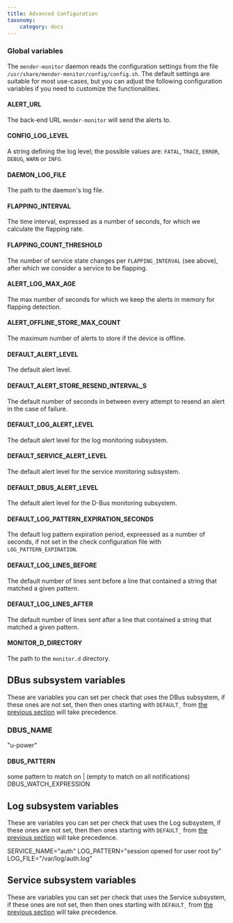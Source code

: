 ```yaml
---
title: Advanced Configuration
taxonomy:
    category: docs
---
```

### Global variables

The `mender-monitor` daemon reads the configuration settings from the file
`/usr/share/mender-monitor/config/config.sh`. The default settings are suitable
for most use-cases, but you can adjust the following configuration variables
if you need to customize the functionalities.

#### ALERT_URL

The back-end URL `mender-monitor` will send the alerts to.

#### CONFIG_LOG_LEVEL

A string defining the log level; the possible values are: `FATAL`, `TRACE`, `ERROR`, `DEBUG`, `WARN` or `INFO`.

#### DAEMON_LOG_FILE

The path to the daemon's log file.

#### FLAPPING_INTERVAL

The time interval, expressed as a number of seconds, for which we calculate the flapping rate.

#### FLAPPING_COUNT_THRESHOLD

The number of service state changes per `FLAPPING_INTERVAL` (see above), after which we consider a service to be flapping.

#### ALERT_LOG_MAX_AGE

The max number of seconds for which we keep the alerts in memory for flapping detection.

#### ALERT_OFFLINE_STORE_MAX_COUNT

The maximum number of alerts to store if the device is offline.

#### DEFAULT_ALERT_LEVEL

The default alert level.

#### DEFAULT_ALERT_STORE_RESEND_INTERVAL_S

The default number of seconds in between every attempt to resend an alert in the case of failure.

#### DEFAULT_LOG_ALERT_LEVEL

The default alert level for the log monitoring subsystem.

#### DEFAULT_SERVICE_ALERT_LEVEL

The default alert level for the service monitoring subsystem.

#### DEFAULT_DBUS_ALERT_LEVEL

The default alert level for the D-Bus monitoring subsystem.

#### DEFAULT_LOG_PATTERN_EXPIRATION_SECONDS

The default log pattern expiration period, expreessed as a number of seconds, if not set in the check configuration file with `LOG_PATTERN_EXPIRATION`.

#### DEFAULT_LOG_LINES_BEFORE

The default number of lines sent before a line that contained a string that matched a given pattern.

#### DEFAULT_LOG_LINES_AFTER

The default number of lines sent after a line that contained a string that matched a given pattern.

#### MONITOR_D_DIRECTORY

The path to the `monitor.d` directory.

## DBus subsystem variables

These are variables you can set per check that uses the DBus subsystem, if these ones are not set, then then ones starting with `DEFAULT_` from [the previous section](#global-variables) will take precedence.

### DBUS_NAME

"u-power"
#### DBUS_PATTERN 
some pattern to match on | (empty to match on all notifications)
DBUS_WATCH_EXPRESSION
## Log subsystem variables

These are variables you can set per check that uses the Log subsystem, if these ones are not set, then then ones starting with `DEFAULT_` from [the previous section](#global-variables) will take precedence.

SERVICE_NAME="auth"
LOG_PATTERN="session opened for user root by"
LOG_FILE="/var/log/auth.log"

## Service subsystem variables

These are variables you can set per check that uses the Service subsystem, if these ones are not set, then then ones starting with `DEFAULT_` from [the previous section](#global-variables) will take precedence.



